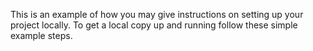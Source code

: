 <!-- title: Getting Started -->

This is an example of how you may give instructions on setting up your project locally.
To get a local copy up and running follow these simple example steps.